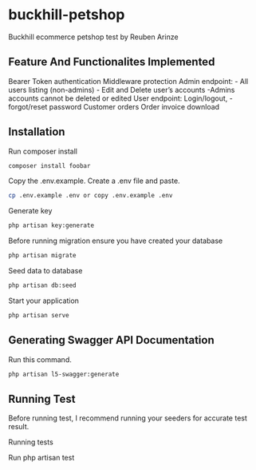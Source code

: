# buckhill-petshop

Buckhill ecommerce petshop test by Reuben Arinze

## Feature And Functionalites Implemented

Bearer Token authentication
Middleware protection
Admin endpoint: - All users listing (non-admins) - Edit and Delete user’s accounts -Admins accounts cannot be deleted or edited
User endpoint: Login/logout, -forgot/reset password
Customer orders
Order invoice download

## Installation

Run composer install

```bash
composer install foobar
```

Copy the .env.example. Create a .env file and paste.

```bash
cp .env.example .env or copy .env.example .env
```

Generate key

```bash
php artisan key:generate
```

Before running migration ensure you have created your database

```bash
php artisan migrate
```

Seed data to database

```bash
php artisan db:seed
```

Start your application

```bash
php artisan serve
```

## Generating Swagger API Documentation
Run this command.
```bash
php artisan l5-swagger:generate 
```


## Running Test

Before running test, I recommend running your seeders for accurate test result.

Running tests

Run php artisan test
